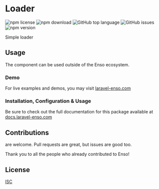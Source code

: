 # Loader

![npm license](https://img.shields.io/npm/l/@liberu-ui/loader.svg) 
![npm download](https://img.shields.io/npm/dm/@liberu-ui/loader.svg) 
![GitHub top language](https://img.shields.io/github/languages/top/liberu-ui/loader.svg) 
![GitHub issues](https://img.shields.io/github/issues/liberu-ui/loader.svg) 
![npm version](https://img.shields.io/npm/v/@liberu-ui/loader.svg) 

Simple loader

## Usage

The component can be used outside of the Enso ecosystem.

### Demo

For live examples and demos, you may visit [laravel-enso.com](https://www.laravel-enso.com)

### Installation, Configuration & Usage

Be sure to check out the full documentation for this package available at [docs.laravel-enso.com](https://docs.laravel-enso.com/frontend/loader.html)

## Contributions

are welcome. Pull requests are great, but issues are good too.

Thank you to all the people who already contributed to Enso!

## License

[ISC](https://opensource.org/licenses/ISC)
